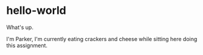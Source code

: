 # hello-world
What's up. 

I'm Parker, I'm currently eating crackers and cheese while sitting here doing this assignment. 
